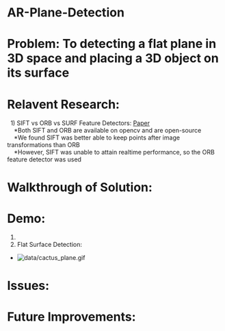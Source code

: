 # AR-Plane-Detection
# Problem: To detecting a flat plane in 3D space and placing a 3D object on its surface

# Relavent Research:  
&nbsp;&nbsp;1) SIFT vs ORB vs SURF Feature Detectors: [Paper](https://arxiv.org/abs/1710.02726)  
&nbsp;&nbsp;&nbsp;  *Both SIFT and ORB are available on opencv and are open-source  
&nbsp;&nbsp;&nbsp;  *We found SIFT was better able to keep points after image transformations than ORB  
&nbsp;&nbsp;&nbsp;  *However, SIFT was unable to attain realtime performance, so the ORB feature detector was used  

# Walkthrough of Solution:

# Demo:  
1)
2) Flat Surface Detection:
  * ![data/cactus_plane.gif](https://github.com/supreethub/AR-Plane-Detection/blob/main/data/cactus_plane.gif)
# Issues:

# Future Improvements: 
